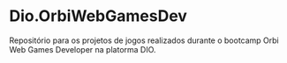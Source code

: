 # Dio.OrbiWebGamesDev
Repositório para os projetos de jogos realizados durante o bootcamp Orbi Web Games Developer na platorma DIO.
